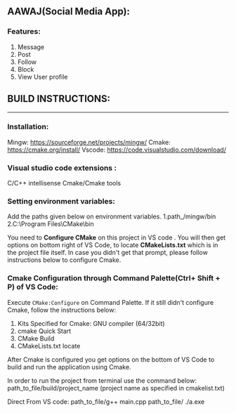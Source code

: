 ## AAWAJ(Social Media App):
### Features:
1. Message
2. Post
3. Follow
4. Block
5. View User profile

## BUILD INSTRUCTIONS:
___
### Installation:
 Mingw: https://sourceforge.net/projects/mingw/
Cmake: https://cmake.org/install/
Vscode: https://code.visualstudio.com/download/


### Visual studio code extensions :
C/C++ intellisense
Cmake/Cmake tools

### Setting environment variables:
Add the paths given below on environment variables.
1.path_/mingw/bin  
2.C:\Program Files\CMake\bin

You need to **Configure CMake** on this project in VS code . You will then get options on bottom right of VS Code, to locate **CMakeLists.txt** which is in the project file itself. In case you didn't get that prompt, please follow instructions below to configure Cmake. 
### Cmake Configuration through Command Palette(Ctrl+ Shift + P) of VS Code:

Execute `CMake:Configure` on Command Palette. If it still didn't configure Cmake, follow the instructions below:
1. Kits Specified for Cmake: GNU compiler (64/32bit)
2. cmake Quick Start
3. CMake Build
4. CMakeLists.txt locate

After Cmake is configured you get options on the bottom of VS Code to build and run the application using Cmake.

In order to run the project from terminal use the command below:
path_to_file/build/project_name   (project name as specified in cmakelist.txt)

Direct From VS code:
path_to_file/g++ main.cpp
path_to_file/ ./a.exe





